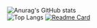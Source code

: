 ![Anurag's GitHub stats](https://github-readme-stats.vercel.app/api?username=hsinaDitaM&show_icons=true&theme=transparent&title_color=#539BF5&text_color=#768390)
<br/>
![Top Langs](https://github-readme-stats.vercel.app/api/top-langs/?username=hsinaditam&hide_progress=true&theme=transparent)
[![Readme Card](https://github-readme-stats.vercel.app/api/pin/?username=hsinaditam&repo=CSA_Notes)](https://github.com/anuraghazra/github-readme-stats)


<!---
hsinaDitaM/hsinaDitaM is a ✨ special ✨ repository because its `README.md` (this file) appears on your GitHub profile.
You can click the Preview link to take a look at your changes.
--->
